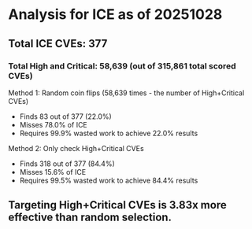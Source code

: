 # Analysis for ICE as of 20251028

## Total ICE CVEs: 377
### Total High and Critical: 58,639 (out of 315,861 total scored CVEs)

Method 1: Random coin flips (58,639 times - the number of High+Critical CVEs)
  - Finds 83 out of 377 (22.0%)
  - Misses 78.0% of ICE
  - Requires 99.9% wasted work to achieve 22.0% results

Method 2: Only check High+Critical CVEs
  - Finds 318 out of 377 (84.4%)
  - Misses 15.6% of ICE
  - Requires 99.5% wasted work to achieve 84.4% results

## Targeting High+Critical CVEs is 3.83x more effective than random selection.
